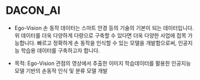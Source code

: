 # DACON_AI

* Ego-Vision 손 동작 데이터는 스마트 안경 등의 기술의 기본이 되는 데이터입니다.  
위 데이터를 더욱 다양하게 다량으로 구축할 수 있다면 더욱 다양한 사업에 접목 가능합니다. 
빠르고 정확하게 손 동작을 인식할 수 있는 모델을 개발함으로써, 인공지능 학습용 데이터를 구축하고자 합니다. 

* 목적: Ego-Vision 관점의 영상에서 추출한 이미지 학습데이터를 활용한 인공지능 모델 기반의 손동작 인식 및 분류 모델 개발

